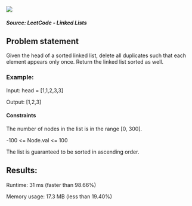 <img src='https://img.shields.io/badge/Difficulty-Easy-green'>

<h5>Source: LeetCode - Linked Lists</h5>

<h2>Problem statement</h2>

Given the head of a sorted linked list, delete all duplicates such that each element appears only once. Return the linked list sorted as well.

<h3>Example:</h3>

Input: head = [1,1,2,3,3]

Output: [1,2,3]

<h4>Constraints</h4>

The number of nodes in the list is in the range [0, 300].

-100 <= Node.val <= 100

The list is guaranteed to be sorted in ascending order.

<h2>Results:</h2>

<p>Runtime: 31 ms (faster than 98.66%)</p>
Memory usage: 17.3 MB (less than 19.40%)
